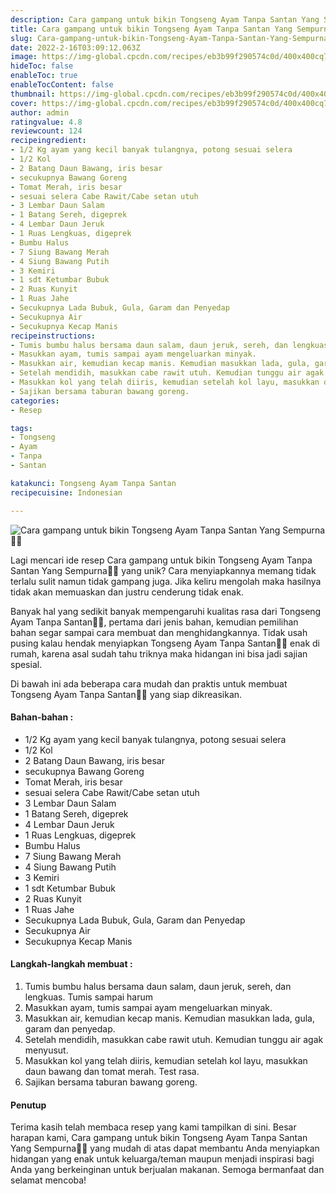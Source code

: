 ```yaml
---
description: Cara gampang untuk bikin Tongseng Ayam Tanpa Santan Yang Sempurna"
title: Cara gampang untuk bikin Tongseng Ayam Tanpa Santan Yang Sempurna
slug: Cara-gampang-untuk-bikin-Tongseng-Ayam-Tanpa-Santan-Yang-Sempurna
date: 2022-2-16T03:09:12.063Z
image: https://img-global.cpcdn.com/recipes/eb3b99f290574c0d/400x400cq70/photo.jpg
hideToc: false
enableToc: true
enableTocContent: false
thumbnail: https://img-global.cpcdn.com/recipes/eb3b99f290574c0d/400x400cq70/photo.jpg
cover: https://img-global.cpcdn.com/recipes/eb3b99f290574c0d/400x400cq70/photo.jpg
author: admin
ratingvalue: 4.8
reviewcount: 124
recipeingredient:
- 1/2 Kg ayam yang kecil banyak tulangnya, potong sesuai selera
- 1/2 Kol
- 2 Batang Daun Bawang, iris besar
- secukupnya Bawang Goreng
- Tomat Merah, iris besar
- sesuai selera Cabe Rawit/Cabe setan utuh
- 3 Lembar Daun Salam
- 1 Batang Sereh, digeprek
- 4 Lembar Daun Jeruk
- 1 Ruas Lengkuas, digeprek
- Bumbu Halus
- 7 Siung Bawang Merah
- 4 Siung Bawang Putih
- 3 Kemiri
- 1 sdt Ketumbar Bubuk
- 2 Ruas Kunyit
- 1 Ruas Jahe
- Secukupnya Lada Bubuk, Gula, Garam dan Penyedap
- Secukupnya Air
- Secukupnya Kecap Manis
recipeinstructions:
- Tumis bumbu halus bersama daun salam, daun jeruk, sereh, dan lengkuas. Tumis sampai harum
- Masukkan ayam, tumis sampai ayam mengeluarkan minyak.
- Masukkan air, kemudian kecap manis. Kemudian masukkan lada, gula, garam dan penyedap.
- Setelah mendidih, masukkan cabe rawit utuh. Kemudian tunggu air agak menyusut.
- Masukkan kol yang telah diiris, kemudian setelah kol layu, masukkan daun bawang dan tomat merah. Test rasa.
- Sajikan bersama taburan bawang goreng.
categories:
- Resep

tags:
- Tongseng
- Ayam
- Tanpa
- Santan

katakunci: Tongseng Ayam Tanpa Santan
recipecuisine: Indonesian

---
```


![Cara gampang untuk bikin Tongseng Ayam Tanpa Santan Yang Sempurna👩‍🍳](https://img-global.cpcdn.com/recipes/eb3b99f290574c0d/400x400cq70/photo.jpg)

Lagi mencari ide resep Cara gampang untuk bikin Tongseng Ayam Tanpa Santan Yang Sempurna👩‍🍳 yang unik? Cara menyiapkannya memang tidak terlalu sulit namun tidak gampang juga. Jika keliru mengolah maka hasilnya tidak akan memuaskan dan justru cenderung tidak enak.

Banyak hal yang sedikit banyak mempengaruhi kualitas rasa dari Tongseng Ayam Tanpa Santan👩‍🍳, pertama dari jenis bahan, kemudian pemilihan bahan segar sampai cara membuat dan menghidangkannya. Tidak usah pusing kalau hendak menyiapkan Tongseng Ayam Tanpa Santan👩‍🍳 enak di rumah, karena asal sudah tahu triknya maka hidangan ini bisa jadi sajian spesial.

Di bawah ini ada beberapa cara mudah dan praktis untuk membuat Tongseng Ayam Tanpa Santan👩‍🍳 yang siap dikreasikan.

<!--inarticleads1-->

#### Bahan-bahan :

- 1/2 Kg ayam yang kecil banyak tulangnya, potong sesuai selera
- 1/2 Kol
- 2 Batang Daun Bawang, iris besar
- secukupnya Bawang Goreng
- Tomat Merah, iris besar
- sesuai selera Cabe Rawit/Cabe setan utuh
- 3 Lembar Daun Salam
- 1 Batang Sereh, digeprek
- 4 Lembar Daun Jeruk
- 1 Ruas Lengkuas, digeprek
- Bumbu Halus
- 7 Siung Bawang Merah
- 4 Siung Bawang Putih
- 3 Kemiri
- 1 sdt Ketumbar Bubuk
- 2 Ruas Kunyit
- 1 Ruas Jahe
- Secukupnya Lada Bubuk, Gula, Garam dan Penyedap
- Secukupnya Air
- Secukupnya Kecap Manis

<!--inarticleads2-->

#### Langkah-langkah membuat :

1. Tumis bumbu halus bersama daun salam, daun jeruk, sereh, dan lengkuas. Tumis sampai harum
1. Masukkan ayam, tumis sampai ayam mengeluarkan minyak.
1. Masukkan air, kemudian kecap manis. Kemudian masukkan lada, gula, garam dan penyedap.
1. Setelah mendidih, masukkan cabe rawit utuh. Kemudian tunggu air agak menyusut.
1. Masukkan kol yang telah diiris, kemudian setelah kol layu, masukkan daun bawang dan tomat merah. Test rasa.
1. Sajikan bersama taburan bawang goreng.

#### Penutup

Terima kasih telah membaca resep yang kami tampilkan di sini. Besar harapan kami, Cara gampang untuk bikin Tongseng Ayam Tanpa Santan Yang Sempurna👩‍🍳 yang mudah di atas dapat membantu Anda menyiapkan hidangan yang enak untuk keluarga/teman maupun menjadi inspirasi bagi Anda yang berkeinginan untuk berjualan makanan. Semoga bermanfaat dan selamat mencoba!